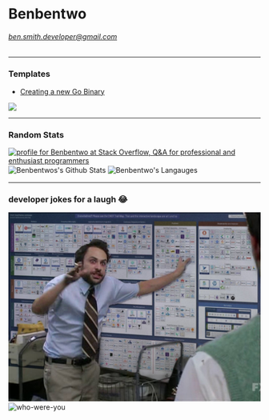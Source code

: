 # Benbentwo
###### ben.smith.developer@gmail.com
###### 
---
### Templates
 - [Creating a new Go Binary](https://github.com/Benbentwo/go-bin-generic/generate)
  
<img src="https://media.tenor.com/images/bd9411ac172432edcff1032769317af2/tenor.gif" style="display:block;margin-left: auto;margin-right: auto;">

---

### Random Stats

<a href="https://stackoverflow.com/users/10061187/benbentwo"><img src="https://stackoverflow.com/users/flair/10061187.png?theme=dark" width="208" height="58" alt="profile for Benbentwo at Stack Overflow, Q&amp;A for professional and enthusiast programmers" title="profile for Benbentwo at Stack Overflow, Q&amp;A for professional and enthusiast programmers"></a>
<br>
<img align="center" alt="Benbentwos's Github Stats" src="https://github-readme-stats.vercel.app/api?username=Benbentwo&show_icons=true&hide_border=true&bg_color=30,e96443,904e95&count_private=true" />
<img align="center" alt="Benbentwo's Langauges" src="https://github-readme-stats.vercel.app/api/top-langs/?username=Benbentwo&hide=css&bg_color=30,e96443,904e95" />
<sub></sub>

---

### developer jokes for a laugh 😂
![cncf-always-sunny](https://github.com/jim80net/jim80net/raw/main/images/cncf-always-sunny.jpg)
![who-were-you](https://imgs.xkcd.com/comics/wisdom_of_the_ancients.png)
